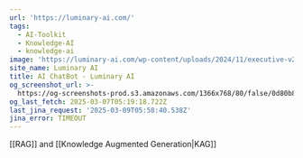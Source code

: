```yaml
---
url: 'https://luminary-ai.com/'
tags:
  - AI-Toolkit
  - Knowledge-AI
  - knowledge-ai
image: 'https://luminary-ai.com/wp-content/uploads/2024/11/executive-v2-300.png'
site_name: Luminary AI
title: AI ChatBot - Luminary AI
og_screenshot_url: >-
  https://og-screenshots-prod.s3.amazonaws.com/1366x768/80/false/0d80b887d5c7d8b3f515079c2f3ac78a1870c08f81e98154b5644d3c097ac529.jpeg
og_last_fetch: 2025-03-07T05:19:18.722Z
last_jina_request: '2025-03-09T05:58:40.538Z'
jina_error: TIMEOUT
---
```

[[RAG]] and [[Knowledge Augmented Generation|KAG]] 

